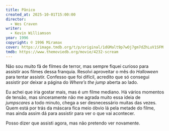 ```yaml
---
title: Pânico
created_at: 2025-10-01T15:00:00
director:
  - Wes Craven
writer:
  - Kevin Williamson
year: 1996
copyright: © 1996 Miramax
cover: https://image.tmdb.org/t/p/original/1dGMalt9p7wOj7gm7dZhLuV1SFM.jpg
tmdb: https://www.themoviedb.org/movie/4232-scream
---
```


Não sou muito fã de filmes de terror, mas sempre fiquei curioso para assistir aos filmes dessa franquia. Resolvi aproveitar o mês do *Halloween* para tentar assistir. Confesso que foi difícil, acredito que só consegui assistir por deixar a página do *Where’s the jump* aberta ao lado.

Eu achei que iria gostar mais, mas é um filme mediano. Há vários momentos de tensão, mas sinceramente não me agrada muito essa ideia de *jumpscares* a todo minuto, chega a ser desnecessário muitas das vezes. Quem está por trás da máscara fica meio óbvio lá pela metade do filme, mas ainda assim dá para assistir para ver o que vai acontecer.

Posso dizer que assisti agora, mas não pretendo ver novamente.
